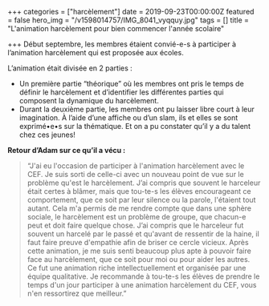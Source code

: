 +++
categories = ["harcèlement"]
date = 2019-09-23T00:00:00Z
featured = false
hero_img = "/v1598014757/IMG_8041_vyqquy.jpg"
tags = []
title = "L'animation harcèlement pour bien commencer l'année scolaire"

+++
Début septembre, les membres étaient convié-e-s à participer à l’animation harcèlement qui est proposée aux écoles. 

L’animation était divisée en 2 parties :

* Un première partie “théorique” où les membres ont pris le temps de définir le harcèlement et d’identifier les différentes parties qui composent la dynamique du harcèlement.
* Durant la deuxième partie, les membres ont pu laisser libre court à leur imagination. À l’aide d’une affiche ou d’un slam, ils et elles se sont exprimé•e•s sur la thématique. Et on a pu constater qu’il y a du talent chez ces jeunes!

**Retour d’Adam sur ce qu’il a vécu :**

>   
> “J'ai eu l'occasion de participer à l'animation harcèlement avec le CEF. Je suis sorti de celle-ci avec un nouveau point de vue sur le problème qu'est le harcèlement. J’ai compris que souvent le harceleur était certes à blâmer, mais que tou-te-s les élèves encourageant ce comportement, que ce soit par leur silence ou la parole, l'étaient tout autant. Cela m'a permis de me rendre compte que dans une sphère sociale, le harcèlement est un problème de groupe, que chacun-e peut et doit faire quelque chose. J’ai compris que le harceleur fut souvent un harcelé par le passé et qu'avant de ressentir de la haine, il faut faire preuve d'empathie afin de briser ce cercle vicieux. Après cette animation, je me suis senti beaucoup plus apte à pouvoir faire face au harcèlement, que ce soit pour moi ou pour aider les autres. Ce fut une animation riche intellectuellement et organisée par une équipe qualitative. Je recommande à tou-te-s les élèves de prendre le temps d'un jour participer à une animation harcèlement du CEF, vous n'en ressortirez que meilleur.”